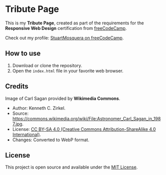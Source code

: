 # Tribute Page
This is my **Tribute Page**, created as part of the requirements for the **Responsive Web Design** certification from [freeCodeCamp](https://www.freecodecamp.org/).

Check out my profile: [StuartMosquera on freeCodeCamp](https://www.freecodecamp.org/StuartMosquera).

## How to use
1. Download or clone the repository.
2. Open the ``index.html`` file in your favorite web browser.

## Credits
Image of Carl Sagan provided by **Wikimedia Commons**.
- Author: Kenneth C. Zirkel.
- Source: https://commons.wikimedia.org/wiki/File:Astronomer_Carl_Sagan_in_1987.jpg. 
- License: [CC BY-SA 4.0 (Creative Commons Attribution-ShareAlike 4.0 International)](https://creativecommons.org/licenses/by-sa/4.0/).
- Changes: Converted to WebP format.

## License
This project is open source and available under the [MIT License](./LICENSE).
